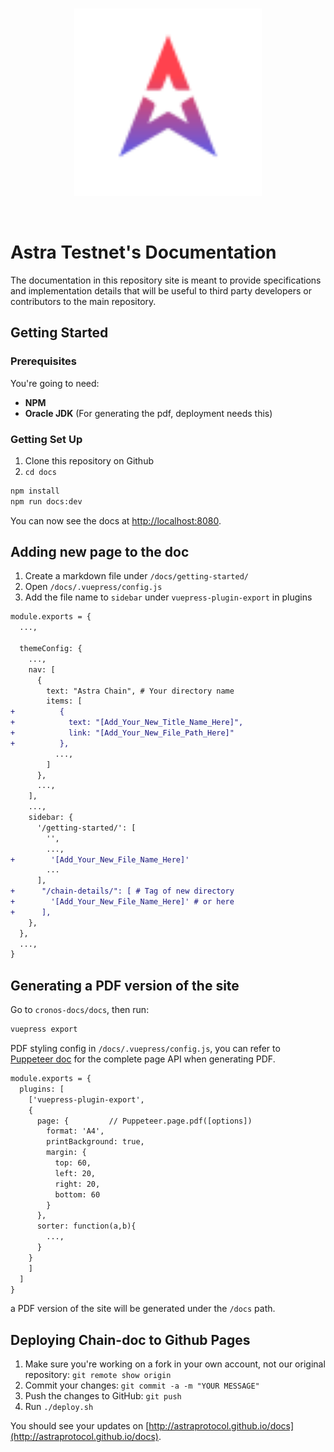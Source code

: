 <br />
<p align="center">
  <img src="./docs/.vuepress/public/astra.svg" alt="Astra Logo" width="300">
</p>
<br />



# Astra Testnet's Documentation

The documentation in this repository site is meant to provide specifications and implementation details that will be useful to third party developers or contributors to the main repository.

## Getting Started

### Prerequisites

You're going to need:

- **NPM**
- **Oracle JDK** (For generating the pdf, deployment needs this)

### Getting Set Up

1. Clone this repository on Github
3. `cd docs`

```bash
npm install
npm run docs:dev
```

You can now see the docs at [http://localhost:8080](http://localhost:8080).

## Adding new page to the doc

1. Create a markdown file under `/docs/getting-started/`
2. Open `/docs/.vuepress/config.js`
3. Add the file name to `sidebar` under `vuepress-plugin-export` in plugins

``` diff
module.exports = {
  ...,

  themeConfig: {
    ...,
    nav: [
      {
        text: "Astra Chain", # Your directory name
        items: [
+          {
+            text: "[Add_Your_New_Title_Name_Here]",
+            link: "[Add_Your_New_File_Path_Here]"
+          },
          ...,
        ]
      },
      ...,
    ],
    ...,
    sidebar: {
      '/getting-started/': [
        '',
        ...,
+        '[Add_Your_New_File_Name_Here]'
        ...
      ],
+      "/chain-details/": [ # Tag of new directory
+        '[Add_Your_New_File_Name_Here]' # or here
+      ],
    },
  },
  ...,
}
```

## Generating a PDF version of the site

Go to ``cronos-docs/docs``, then run:

```bash
vuepress export
```

PDF styling config in `/docs/.vuepress/config.js`, you can refer to [Puppeteer doc](https://pptr.dev/#?product=Puppeteer&version=v2.1.0&show=api-pagepdfoptions) for the complete page API when generating PDF.

``` diff
module.exports = {
  plugins: [
    ['vuepress-plugin-export',
    {
      page: {         // Puppeteer.page.pdf([options])
        format: 'A4',
        printBackground: true,
        margin: {
          top: 60,
          left: 20,
          right: 20,
          bottom: 60
        }
      },
      sorter: function(a,b){
        ...,
      }
    }
    ]
  ]
}
```

a PDF version of the site will be generated under the ``/docs`` path.

## Deploying Chain-doc to Github Pages

1. Make sure you're working on a fork in your own account, not our original repository: `git remote show origin`
2. Commit your changes: `git commit -a -m "YOUR MESSAGE"`
3. Push the changes to GitHub: `git push`
4. Run `./deploy.sh`

You should see your updates on [http://astraprotocol.github.io/docs](http://astraprotocol.github.io/docs).